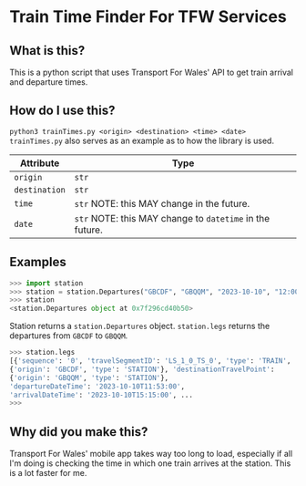 # Train Time Finder For TFW Services 

## What is this?
This is a python script that uses Transport For Wales' API to get train arrival and 
departure times.

## How do I use this?
`python3 trainTimes.py <origin> <destination> <time> <date>`
`trainTimes.py` also serves as an example as to how the library is used.

| Attribute | Type |
|-----------| -----|
| `origin`  | `str`|
| `destination` | `str` |
| `time` | `str` NOTE: this MAY change in the future.|
| `date` | `str` NOTE: this MAY change to `datetime` in the future.|

## Examples 

```py
>>> import station
>>> station = station.Departures("GBCDF", "GBQQM", "2023-10-10", "12:00")
>>> station
<station.Departures object at 0x7f296cd40b50>
```
Station returns a `station.Departures` object. `station.legs` returns the departures 
from `GBCDF` to `GBQQM`.

```py
>>> station.legs
[{'sequence': '0', 'travelSegmentID': 'LS_1_0_TS_0', 'type': 'TRAIN', 'originTravelPoint': 
{'origin': 'GBCDF', 'type': 'STATION'}, 'destinationTravelPoint': 
{'origin': 'GBQQM', 'type': 'STATION'}, 
'departureDateTime': '2023-10-10T11:53:00', 
'arrivalDateTime': '2023-10-10T15:15:00', ...
>>>
```

## Why did you make this?
Transport For Wales' mobile app takes way too long to load, especially if all I'm doing 
is checking the time in which one train arrives at the station. This is a lot faster for 
me.